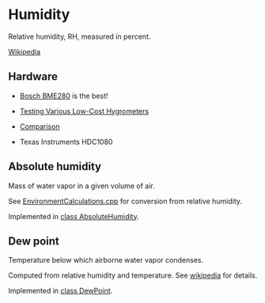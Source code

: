 # Humidity

Relative humidity, RH, measured in percent. 

[Wikipedia](https://en.wikipedia.org/wiki/Humidity)


## Hardware

- [Bosch BME280](../../chips/bme280.md) is the best!

- [Testing Various Low-Cost Hygrometers](https://www.kandrsmith.org/RJS/Misc/hygrometers.html)

- [Comparison](https://www.kandrsmith.org/RJS/Misc/Hygrometers/calib_many.html)

- Texas Instruments HDC1080


## Absolute humidity

Mass of water vapor in a given volume of air.

See [EnvironmentCalculations.cpp](https://github.com/finitespace/BME280/blob/master/src/EnvironmentCalculations.cpp) for conversion from relative humidity.

Implemented in [class AbsoluteHumidity](../../../src/AbsoluteHumidity.h).


## Dew point

Temperature below which airborne water vapor condenses.

Computed from relative humidity and temperature. See
[wikipedia](https://en.wikipedia.org/wiki/Dew_point)
for details.

Implemented in [class DewPoint](../../../src/DewPoint.h).

